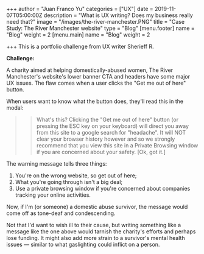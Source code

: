 +++
author = "Juan Franco Yu"
categories = ["UX"]
date = 2019-11-07T05:00:00Z
description = "What is UX writing? Does my business really need that?"
image = "/images/the-river-manchester.PNG"
title = "Case Study: The River Manchester website"
type = "Blog"
[menu.footer]
name = "Blog"
weight = 2
[menu.main]
name = "Blog"
weight = 2

+++
This is a portfolio challenge from UX writer Sherieff R.

**Challenge:**

A charity aimed at helping domestically-abused women, The River Manchester's website's lower banner CTA and headers have some major UX issues. The flaw comes when a user clicks the "Get me out of here" button.

When users want to know what the button does, they'll read this in the modal:

> > What's this? Clicking the "Get me out of here" button (or pressing the ESC key on your keyboard) will direct you away from this site to a google search for "headache". It will NOT clear your browser history however and so we strongly recommend that you view this site in a Private Browsing window if you are concerned about your safety. \[Ok, got it.\]

The warning message tells three things:

1. You're on the wrong website, so get out of here;
2. What you're going through isn't a big deal;
3. Use a private browsing window if you're concerned about companies tracking your online activities.

Now, if I'm (or someone) a domestic abuse survivor, the message would come off as tone-deaf and condescending.

Not that I'd want to wish ill to their cause, but writing something like a message like the one above would tarnish the charity's efforts and perhaps lose funding. It might also add more strain to a survivor's mental health issues — similar to what gaslighting could inflict on a person.